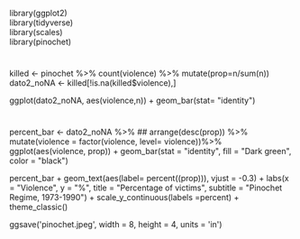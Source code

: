 library(ggplot2)  
library(tidyverse)  
library(scales)  
library(pinochet)


#

killed <- pinochet %>% count(violence) %>%
mutate(prop=n/sum(n))
dato2_noNA <- killed[!is.na(killed$violence),]


ggplot(dato2_noNA, aes(violence,n)) +
geom_bar(stat= "identity")

#
percent_bar <- dato2_noNA %>% ##
arrange(desc(prop)) %>%
mutate(violence = factor(violence, level= violence))%>%
ggplot(aes(violence, prop)) +
geom_bar(stat = "identity",
        fill = "Dark green",
        color = "black")
          

percent_bar +
geom_text(aes(label= percent((prop))),
          vjust = -0.3) +
labs(x = "Violence",
    y = "%",
    title = "Percentage of victims",
    subtitle = "Pinochet Regime, 1973-1990") +
scale_y_continuous(labels =percent) +
theme_classic()

ggsave('pinochet.jpeg', width = 8, height = 4, units = 'in')
  




